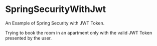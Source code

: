 # SpringSecurityWithJwt
An Example of Spring Security with JWT Token.

Trying to book the room in an apartment only with the valid JWT Token presented by the user.
